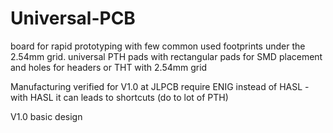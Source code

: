 # Universal-PCB
board for rapid prototyping with few common used footprints under the 2.54mm grid. universal PTH pads with rectangular pads for SMD placement and holes for headers or THT with 2.54mm grid

Manufacturing verified for V1.0 at JLPCB require ENIG instead of HASL - with HASL it can leads to shortcuts (do to lot of PTH)

V1.0 basic design
